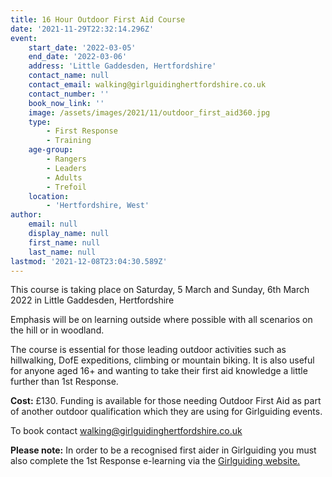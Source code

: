 ```yaml
---
title: 16 Hour Outdoor First Aid Course
date: '2021-11-29T22:32:14.296Z'
event:
    start_date: '2022-03-05'
    end_date: '2022-03-06'
    address: 'Little Gaddesden, Hertfordshire'
    contact_name: null
    contact_email: walking@girlguidinghertfordshire.co.uk
    contact_number: ''
    book_now_link: ''
    image: /assets/images/2021/11/outdoor_first_aid360.jpg
    type:
        - First Response
        - Training
    age-group:
        - Rangers
        - Leaders
        - Adults
        - Trefoil
    location:
        - 'Hertfordshire, West'
author:
    email: null
    display_name: null
    first_name: null
    last_name: null
lastmod: '2021-12-08T23:04:30.589Z'
---
```


This course is taking place on Saturday, 5 March and Sunday, 6th March 2022 in Little Gaddesden, Hertfordshire

Emphasis will be on learning outside where possible with all scenarios on the hill or in woodland. 
 
The course is essential for those leading outdoor activities such as hillwalking, DofE expeditions, climbing or mountain biking.  It is also useful for anyone aged 16+ and wanting to take their first aid knowledge a little further than 1st Response.

**Cost:** £130. Funding is available for those needing Outdoor First Aid as part of another outdoor qualification which they are using for Girlguiding events. 

To book contact <walking@girlguidinghertfordshire.co.uk>

**Please note:** In order to be a recognised first aider in Girlguiding you must also complete the 1st Response e-learning via the [Girlguiding website.](https://training.girlguiding.org.uk/first-response/?_ga=2.243395270.2123503171.1626684443-707145301.1620647744#/menu/5f1ec172e2dbde2f11ab1d0d)
